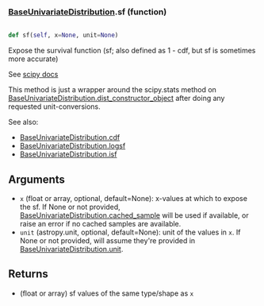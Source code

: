 ### [BaseUnivariateDistribution](BaseUnivariateDistribution.md).sf (function)


```py

def sf(self, x=None, unit=None)

```



Expose the survival function (sf; also defined as 1 - cdf, but sf is
sometimes more accurate)

See [scipy docs](https://docs.scipy.org/doc/scipy/reference/generated/scipy.stats.rv_continuous.sf.html)

This method is just a wrapper around the scipy.stats method on
[BaseUnivariateDistribution.dist_constructor_object](BaseUnivariateDistribution.dist_constructor_object.md) after doing any requested unit-conversions.

See also:

* [BaseUnivariateDistribution.cdf](BaseUnivariateDistribution.cdf.md)
* [BaseUnivariateDistribution.logsf](BaseUnivariateDistribution.logsf.md)
* [BaseUnivariateDistribution.isf](BaseUnivariateDistribution.isf.md)

Arguments
----------
* `x` (float or array, optional, default=None): x-values at which to
    expose the sf.  If None or not provided, [BaseUnivariateDistribution.cached_sample](BaseUnivariateDistribution.cached_sample.md)
    will be used if available, or raise an error if no cached samples
    are available.
* `unit` (astropy.unit, optional, default=None): unit of the values
    in `x`.  If None or not provided, will assume they're provided in
    [BaseUnivariateDistribution.unit](BaseUnivariateDistribution.unit.md).

Returns
---------
* (float or array) sf values of the same type/shape as `x`

